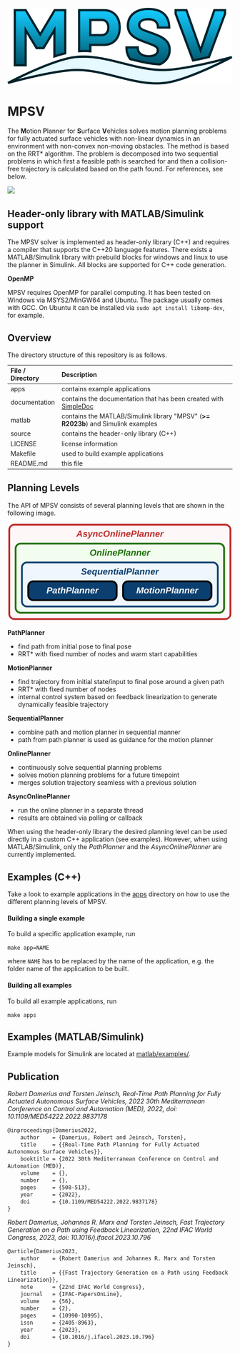 ![](documentation/img/icon.svg)

# MPSV
The **M**otion **P**lanner for **S**urface **V**ehicles solves motion planning problems for fully actuated surface vehicles with non-linear dynamics in an environment with non-convex non-moving obstacles.
The method is based on the RRT* algorithm.
The problem is decomposed into two sequential problems in which first a feasible path is searched for and then a collision-free trajectory is calculated based on the path found.
For references, see below.


![](documentation/img/Overview.svg)


## Header-only library with MATLAB/Simulink support
The MPSV solver is implemented as header-only library (C++) and requires a compiler that supports the C++20 language features.
There exists a MATLAB/Simulink library with prebuild blocks for windows and linux to use the planner in Simulink.
All blocks are supported for C++ code generation.

**OpenMP**

MPSV requires OpenMP for parallel computing.
It has been tested on Windows via MSYS2/MinGW64 and Ubuntu.
The package usually comes with GCC.
On Ubuntu it can be installed via `sudo apt install libomp-dev`, for example.

## Overview
The directory structure of this repository is as follows.

| File / Directory   | Description                                                                                                    |
| :----------------- | :------------------------------------------------------------------------------------------------------------- |
| apps               | contains example applications                                                                                  |
| documentation      | contains the documentation that has been created with [SimpleDoc](https://github.com/RobertDamerius/SimpleDoc) |
| matlab             | contains the MATLAB/Simulink library "MPSV" (**>= R2023b**) and Simulink examples                              |
| source             | contains the header-only library (C++)                                                                         |
| LICENSE            | license information                                                                                            |
| Makefile           | used to build example applications                                                                             |
| README.md          | this file                                                                                                      |


## Planning Levels
The API of MPSV consists of several planning levels that are shown in the following image.

![](documentation/img/PlanningLevels.svg)

**PathPlanner**
- find path from initial pose to final pose
- RRT* with fixed number of nodes and warm start capabilities

**MotionPlanner**
- find trajectory from initial state/input to final pose around a given path
- RRT* with fixed number of nodes
- internal control system based on feedback linearization to generate dynamically feasible trajectory

**SequentialPlanner**
- combine path and motion planner in sequential manner
- path from path planner is used as guidance for the motion planner

**OnlinePlanner**
- continuously solve sequential planning problems
- solves motion planning problems for a future timepoint
- merges solution trajectory seamless with a previous solution

**AsyncOnlinePlanner**
- run the online planner in a separate thread
- results are obtained via polling or callback

When using the header-only library the desired planning level can be used directly in a custom C++ application (see examples).
However, when using MATLAB/Simulink, only the *PathPlanner* and the *AsyncOnlinePlanner* are currently implemented.


## Examples (C++)
Take a look to example applications in the [apps](apps/) directory on how to use the different planning levels of MPSV.

#### Building a single example
To build a specific application example, run
```
make app=NAME
```
where `NAME` has to be replaced by the name of the application, e.g. the folder name of the application to be built.

#### Building all examples
To build all example applications, run
```
make apps
```


## Examples (MATLAB/Simulink)
Example models for Simulink are located at [matlab/examples/](matlab/examples/).


## Publication
*Robert Damerius and Torsten Jeinsch, Real-Time Path Planning for Fully Actuated Autonomous Surface Vehicles, 2022 30th Mediterranean Conference on Control and Automation (MED), 2022, doi: 10.1109/MED54222.2022.9837178*
```
@inproceedings{Damerius2022,
    author    = {Damerius, Robert and Jeinsch, Torsten},
    title     = {{Real-Time Path Planning for Fully Actuated Autonomous Surface Vehicles}}, 
    booktitle = {2022 30th Mediterranean Conference on Control and Automation (MED)}, 
    volume    = {},
    number    = {},
    pages     = {508-513},
    year      = {2022},
    doi       = {10.1109/MED54222.2022.9837178}
}
```

*Robert Damerius, Johannes R. Marx and Torsten Jeinsch, Fast Trajectory Generation on a Path using Feedback Linearization, 22nd IFAC World Congress, 2023, doi: 10.1016/j.ifacol.2023.10.796*
```
@article{Damerius2023,
    author    = {Robert Damerius and Johannes R. Marx and Torsten Jeinsch},
    title     = {{Fast Trajectory Generation on a Path using Feedback Linearization}},
    note      = {22nd IFAC World Congress},
    journal   = {IFAC-PapersOnLine},
    volume    = {56},
    number    = {2},
    pages     = {10990-10995},
    issn      = {2405-8963},
    year      = {2023},
    doi       = {10.1016/j.ifacol.2023.10.796}
}
```

